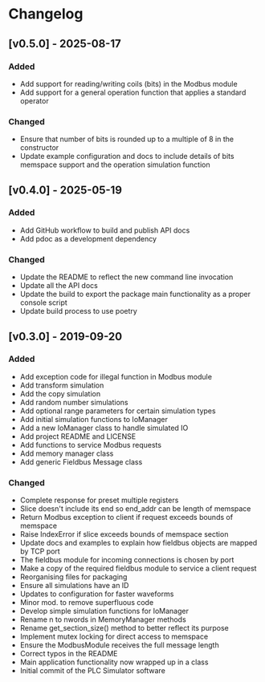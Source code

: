 # Changelog

## [v0.5.0] - 2025-08-17

### Added

- Add support for reading/writing coils (bits) in the Modbus module
- Add support for a general operation function that applies a standard operator

### Changed

- Ensure that number of bits is rounded up to a multiple of 8 in the constructor
- Update example configuration and docs to include details of bits memspace support and the operation simulation function

## [v0.4.0] - 2025-05-19

### Added

- Add GitHub workflow to build and publish API docs
- Add pdoc as a development dependency

### Changed

- Update the README to reflect the new command line invocation
- Update all the API docs
- Update the build to export the package main functionality as a proper console script
- Update build process to use poetry

## [v0.3.0] - 2019-09-20

### Added

- Add exception code for illegal function in Modbus module
- Add transform simulation
- Add the copy simulation
- Add random number simulations
- Add optional range parameters for certain simulation types
- Add initial simulation functions to IoManager
- Add a new IoManager class to handle simulated IO
- Add project README and LICENSE
- Add functions to service Modbus requests
- Add memory manager class
- Add generic Fieldbus Message class

### Changed

- Complete response for preset multiple registers
- Slice doesn't include its end so end_addr can be length of memspace
- Return Modbus exception to client if request exceeds bounds of memspace
- Raise IndexError if slice exceeds bounds of memspace section
- Update docs and examples to explain how fieldbus objects are mapped by TCP port
- The fieldbus module for incoming connections is chosen by port
- Make a copy of the required fieldbus module to service a client request
- Reorganising files for packaging
- Ensure all simulations have an ID
- Updates to configuration for faster waveforms
- Minor mod. to remove superfluous code
- Develop simple simulation functions for IoManager
- Rename n to nwords in MemoryManager methods
- Rename get_section_size() method to better reflect its purpose
- Implement mutex locking for direct access to memspace
- Ensure the ModbusModule receives the full message length
- Correct typos in the README
- Main application functionality now wrapped up in a class
- Initial commit of the PLC Simulator software
